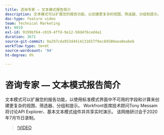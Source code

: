 ```yaml
---
title: 咨询专家 — 文本模式报告简介
description: 文本模式可以扩展您的报告功能，以创建更复杂的视图、筛选器、分组和提示。 该网络研讨会于2020年7月15日录制。
doc-type: feature video
team: Technical Marketing
kt: 9919
exl-id: 9199bf64-c019-4ffd-9e12-50d4f6ced4a1
duration: 3671
source-git-commit: 9a297cda953d4414131657f9ac84580aea0eabeb
workflow-type: tm+mt
source-wordcount: '94'
ht-degree: 0%

---
```


# 咨询专家 — 文本模式报告简介

文本模式可以扩展您的报告功能，以使用标准模式界面中不可用的字段和计算来创建更复杂的视图、筛选器、分组和提示。 Workfront首席技术顾问Tony Messam将讨论API Explorer、基本文本模式组件并共享实时演示。 该网络研讨会于2020年7月15日录制。

>[!VIDEO](https://video.tv.adobe.com/v/341125/?quality=12)
